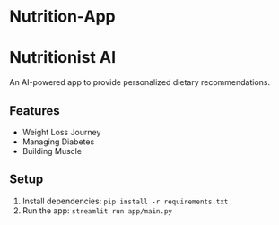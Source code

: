# Nutrition-App
# Nutritionist AI

An AI-powered app to provide personalized dietary recommendations.

## Features
- Weight Loss Journey
- Managing Diabetes
- Building Muscle

## Setup
1. Install dependencies: `pip install -r requirements.txt`
2. Run the app: `streamlit run app/main.py`
